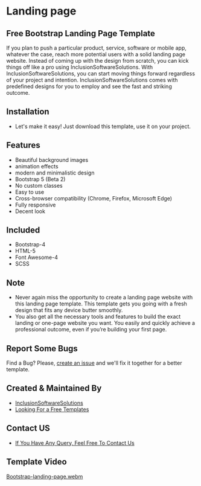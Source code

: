 # Landing page
## Free Bootstrap Landing Page Template
If you plan to push a particular product, service, software or mobile app, whatever the case, reach more potential users with a solid landing page website. Instead of coming up with the design from scratch, you can kick things off like a pro using InclusionSoftwareSolutions. With InclusionSoftwareSolutions, you can start moving things forward regardless of your project and intention. InclusionSoftwareSolutions comes with predefined designs for you to employ and see the fast and striking outcome.

## Installation
- Let's make it easy! Just download this template, use it on your project.

## Features
- Beautiful background images
- animation effects
- modern and minimalistic design
- Bootstrap 5 (Beta 2)
- No custom classes
- Easy to use
- Cross-browser compatibility (Chrome, Firefox, Microsoft Edge)
- Fully responsive
- Decent look

## Included
- Bootstrap-4
- HTML-5
- Font Awesome-4
- SCSS

## Note
- Never again miss the opportunity to create a landing page website with this landing page template. This template gets you going with a fresh design that fits any device butter smoothly.
- You also get all the necessary tools and features to build the exact landing or one-page website you want. You easily and quickly achieve a professional outcome, even if you’re building your first page.


## Report Some Bugs
Find a Bug? Please, [create an issue](https://github.com/inclusionsoftwaresolutions/landing-page-template/issues) and we'll fix it together for a better template.

## Created & Maintained By
- [InclusionSoftwareSolutions](https://inclusionsoft.com/)
- [Looking For a Free Templates](https://inclusionsoft.com/themes)

## Contact US

 - [If You Have Any Query, Feel Free To Contact Us](https://inclusionsoft.com/contact)

## Template Video
[Bootstrap-landing-page.webm](https://user-images.githubusercontent.com/121487281/228762897-01932345-5bcb-4050-8150-0897dcaf86fa.webm)

